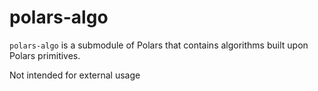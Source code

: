 # polars-algo

`polars-algo` is a submodule of Polars that contains algorithms built upon Polars primitives.

Not intended for external usage
